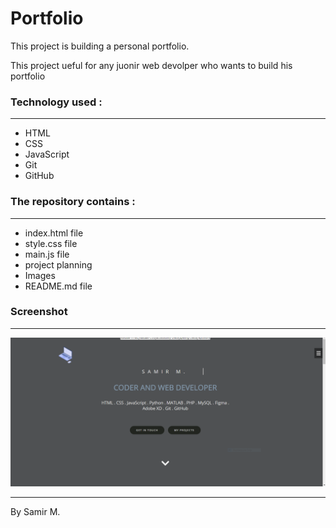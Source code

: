 # Portfolio 

This project is building a personal portfolio. 

This project ueful for any juonir web devolper who wants to build his portfolio 


### Technology used : 
---

* HTML
* CSS
* JavaScript
* Git
* GitHub


### The repository contains :
---

* index.html file
* style.css file
* main.js file
* project planning 
* Images
* README.md file

### Screenshot 
---
![Portfolio](/images/Screenshot.png)


---
By Samir M.